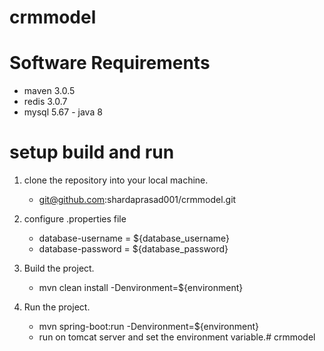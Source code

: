 # crmmodel

# Software Requirements
  - maven 3.0.5
  - redis 3.0.7
  - mysql 5.67  - java 8

# setup build and run
1. clone the repository into your local machine.
    -  git@github.com:shardaprasad001/crmmodel.git

2. configure .properties file
    - database-username = ${database_username}
    - database-password = ${database_password}

3. Build the project.
    - mvn clean install -Denvironment=${environment}

4. Run the project.
    - mvn spring-boot:run -Denvironment=${environment}
    - run on tomcat server and set the environment variable.# crmmodel